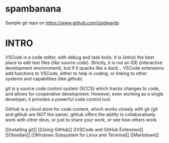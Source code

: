 # spambanana
Sample git repo on https://www.github.com/jzedwards 

# INTRO

_VSCode_ is a code editor, with debug and task tools. It is (imho) the best place to edit text files (like source code). Strictly, it is not an IDE (interactive development environment), but if it quacks like a duck… VSCode extensions add functions to VSCode, either to help in coding, or linking to other systems and capabilities (like _github_)

_git_ is a source code control system (SCCS) which tracks changes to code, and allows for cooperative development. However, even working as a single developer, it provides a powerful code control tool.

_GitHub_ is a cloud store for code content, which works closely with git (git and github are *NOT* the same). github offers the ability to collaboratively work with other devs, or just to share your work, or see how others work.

[[Installing git]]
[[Using GitHub]]
[[VSCode and GitHub Extension]]
[[Obsidian]]
[[Windows Subsystem for Linux and Terminal]]
[[Markdown]]
